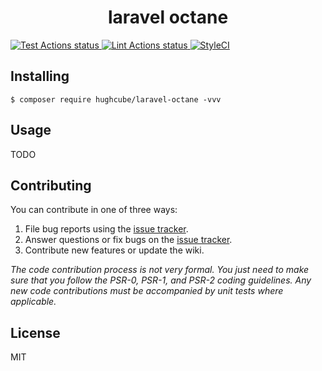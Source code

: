 <h1 align="center"> laravel octane </h1>

<p>
    <a href="https://github.com/hughcube-php/laravel-octane/actions?query=workflow%3ATest">
        <img src="https://github.com/hughcube-php/laravel-octane/workflows/Test/badge.svg" alt="Test Actions status">
    </a>
    <a href="https://github.com/hughcube-php/laravel-octane/actions?query=workflow%3ALint">
        <img src="https://github.com/hughcube-php/laravel-octane/workflows/Lint/badge.svg" alt="Lint Actions status">
    </a>
    <a href="https://styleci.io/repos/217659566">
        <img src="https://github.styleci.io/repos/217659566/shield?branch=master" alt="StyleCI">
    </a>
</p>

## Installing

```shell
$ composer require hughcube/laravel-octane -vvv
```

## Usage

TODO

## Contributing

You can contribute in one of three ways:

1. File bug reports using the [issue tracker](https://github.com/hughcube-php/package/issues).
2. Answer questions or fix bugs on the [issue tracker](https://github.com/hughcube-php/package/issues).
3. Contribute new features or update the wiki.

_The code contribution process is not very formal. You just need to make sure that you follow the PSR-0, PSR-1, and PSR-2 coding guidelines. Any new code contributions must be accompanied by unit tests where applicable._

## License

MIT
